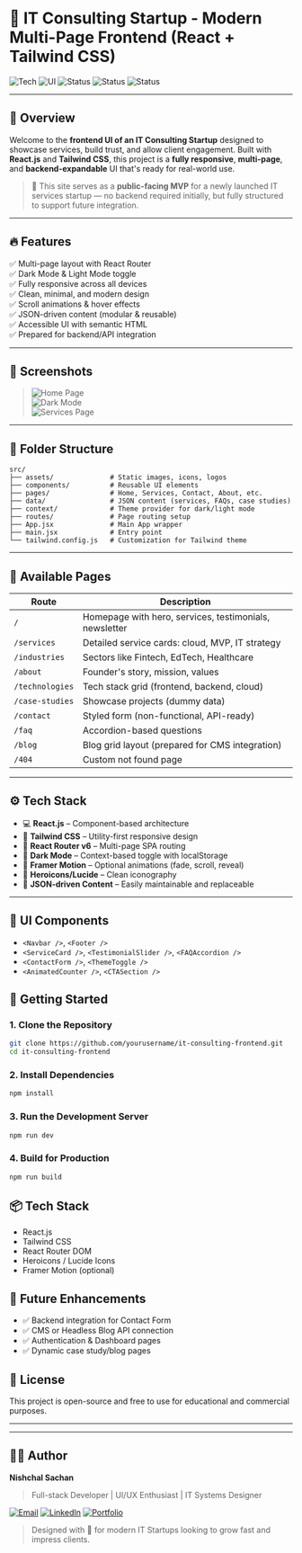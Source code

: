 # 🚀 IT Consulting Startup - Modern Multi-Page Frontend (React + Tailwind CSS)

![Tech](https://img.shields.io/badge/Frontend-React-blue?style=flat-square)
![UI](https://img.shields.io/badge/UI-TailwindCSS-38B2AC?style=flat-square)
![Status](https://img.shields.io/badge/Backend-Coming%20Soon-orange?style=flat-square)
![Status](https://img.shields.io/badge/Responsive-Yes-00c853?style=flat-square)
![Status](https://img.shields.io/badge/Dark%20Mode-Enabled-4B5563?style=flat-square)

---

## 🧠 Overview

Welcome to the **frontend UI of an IT Consulting Startup** designed to showcase services, build trust, and allow client engagement. Built with **React.js** and **Tailwind CSS**, this project is a **fully responsive**, **multi-page**, and **backend-expandable** UI that's ready for real-world use.

> 🎯 This site serves as a **public-facing MVP** for a newly launched IT services startup — no backend required initially, but fully structured to support future integration.

---

## 🔥 Features

✅ Multi-page layout with React Router  
✅ Dark Mode & Light Mode toggle  
✅ Fully responsive across all devices  
✅ Clean, minimal, and modern design  
✅ Scroll animations & hover effects  
✅ JSON-driven content (modular & reusable)  
✅ Accessible UI with semantic HTML  
✅ Prepared for backend/API integration

---

## 📸 Screenshots

> ![Home Page](./assets/screenshots/homepage.png)  
> ![Dark Mode](./assets/screenshots/darkmode.png)  
> ![Services Page](./assets/screenshots/services.png)

---

## 📂 Folder Structure


```
src/
├── assets/              # Static images, icons, logos
├── components/          # Reusable UI elements
├── pages/               # Home, Services, Contact, About, etc.
├── data/                # JSON content (services, FAQs, case studies)
├── context/             # Theme provider for dark/light mode
├── routes/              # Page routing setup
├── App.jsx              # Main App wrapper
├── main.jsx             # Entry point
└── tailwind.config.js   # Customization for Tailwind theme
```


---

## 📃 Available Pages

| Route | Description |
|-------|-------------|
| `/` | Homepage with hero, services, testimonials, newsletter |
| `/services` | Detailed service cards: cloud, MVP, IT strategy |
| `/industries` | Sectors like Fintech, EdTech, Healthcare |
| `/about` | Founder's story, mission, values |
| `/technologies` | Tech stack grid (frontend, backend, cloud) |
| `/case-studies` | Showcase projects (dummy data) |
| `/contact` | Styled form (non-functional, API-ready) |
| `/faq` | Accordion-based questions |
| `/blog` | Blog grid layout (prepared for CMS integration) |
| `/404` | Custom not found page |

---

## ⚙️ Tech Stack

- 💻 **React.js** – Component-based architecture  
- 🎨 **Tailwind CSS** – Utility-first responsive design  
- 🧭 **React Router v6** – Multi-page SPA routing  
- 🌙 **Dark Mode** – Context-based toggle with localStorage  
- 💫 **Framer Motion** – Optional animations (fade, scroll, reveal)  
- 🧰 **Heroicons/Lucide** – Clean iconography  
- 🧠 **JSON-driven Content** – Easily maintainable and replaceable

---

## 🧩 UI Components

- `<Navbar />`, `<Footer />`
- `<ServiceCard />`, `<TestimonialSlider />`, `<FAQAccordion />`
- `<ContactForm />`, `<ThemeToggle />`
- `<AnimatedCounter />`, `<CTASection />`

## 🚀 Getting Started

### 1. Clone the Repository
```bash
git clone https://github.com/yourusername/it-consulting-frontend.git
cd it-consulting-frontend
```

### 2. Install Dependencies
```bash
npm install
```

### 3. Run the Development Server
```bash
npm run dev
```

### 4. Build for Production
```bash
npm run build
```

## 📦 Tech Stack

- React.js
- Tailwind CSS
- React Router DOM
- Heroicons / Lucide Icons
- Framer Motion (optional)

## 🔮 Future Enhancements

- ✅ Backend integration for Contact Form
- ✅ CMS or Headless Blog API connection
- ✅ Authentication & Dashboard pages
- ✅ Dynamic case study/blog pages

## 📄 License

This project is open-source and free to use for educational and commercial purposes.

---

---

## 👨‍💻 Author

**Nishchal Sachan**  
> Full-stack Developer | UI/UX Enthusiast | IT Systems Designer

[![Email](https://img.shields.io/badge/📧%20Email%20Me-0078D4?style=for-the-badge&logo=gmail&logoColor=white)](mailto:your.sachannishchal@gmail.com)
[![LinkedIn](https://img.shields.io/badge/🔗%20LinkedIn-0A66C2?style=for-the-badge&logo=linkedin&logoColor=white)](www.linkedin.com/in/sachannishchal)
[![Portfolio](https://img.shields.io/badge/🌐%20Portfolio-000000?style=for-the-badge&logo=firefox-browser&logoColor=white)](https://nishchalsachan.vercel.app/)


> Designed with 💙 for modern IT Startups looking to grow fast and impress clients.
